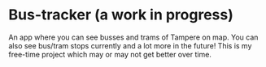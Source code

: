 # Bus-tracker (a work in progress)

An app where you can see busses and trams of Tampere on map. You can also see bus/tram stops currently and a lot more in the future! This is my free-time project which may or may not get better over time.
